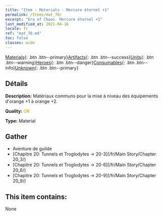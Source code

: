 ```yaml
---
title: "Item - Materials - Mercure éternel +1"
permalink: /Items/mat_70/
excerpt: "Era of Chaos  Mercure éternel +1"
last_modified_at: 2021-04-16
locale: fr
ref: "mat_70.md"
toc: false
classes: wide
---
```

 [Materials](/fr/Items/){: .btn .btn--primary}[Artifacts](/fr/Items/Artifacts/){: .btn .btn--success}[Units](/fr/Items/Units/){: .btn .btn--warning}[Heroes](/fr/Items/Heroes/){: .btn .btn--danger}[Consumables](/fr/Items/Consumables/){: .btn .btn--info}[Unknown](/fr/Items/Unknown/){: .btn .btn--primary}

## Détails
 **Description:** Matériaux communs pour la mise à niveau des équipements d'orange +1 à orange +2.

 **Quality:** <span style="color: #FF8C00">OK</span>

 **Type:** Material

## Gather

*    Aventure de guilde 
*    [Chapitre 20: Tunnels et Troglodytes -> 20-3](/fr/Main Story/Chapter 20_3/) 
*    [Chapitre 20: Tunnels et Troglodytes -> 20-6](/fr/Main Story/Chapter 20_6/) 
*    [Chapitre 20: Tunnels et Troglodytes -> 20-9](/fr/Main Story/Chapter 20_9/) 

## This item contains:

  None

